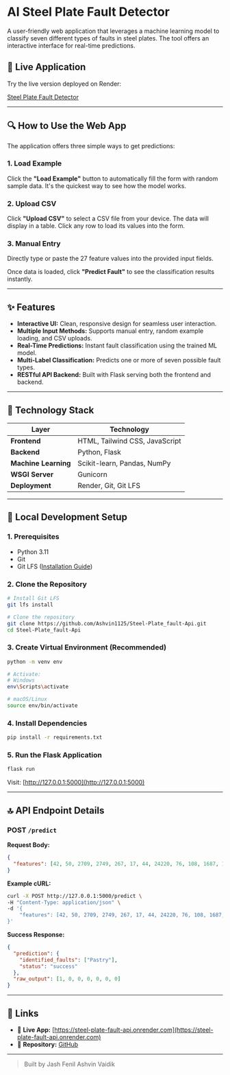# AI Steel Plate Fault Detector

A user-friendly web application that leverages a machine learning model to classify seven different types of faults in steel plates. The tool offers an interactive interface for real-time predictions.

## 🔗 Live Application

Try the live version deployed on Render:

[Steel Plate Fault Detector](https://steel-plate-fault-api.onrender.com)

---

## 🔍 How to Use the Web App

The application offers three simple ways to get predictions:

### 1. Load Example

Click the **"Load Example"** button to automatically fill the form with random sample data. It's the quickest way to see how the model works.

### 2. Upload CSV

Click **"Upload CSV"** to select a CSV file from your device. The data will display in a table. Click any row to load its values into the form.

### 3. Manual Entry

Directly type or paste the 27 feature values into the provided input fields.

Once data is loaded, click **"Predict Fault"** to see the classification results instantly.

---

## ✨ Features

* **Interactive UI:** Clean, responsive design for seamless user interaction.
* **Multiple Input Methods:** Supports manual entry, random example loading, and CSV uploads.
* **Real-Time Predictions:** Instant fault classification using the trained ML model.
* **Multi-Label Classification:** Predicts one or more of seven possible fault types.
* **RESTful API Backend:** Built with Flask serving both the frontend and backend.

---

## 🔧 Technology Stack

| Layer                | Technology                     |
| -------------------- | ------------------------------ |
| **Frontend**         | HTML, Tailwind CSS, JavaScript |
| **Backend**          | Python, Flask                  |
| **Machine Learning** | Scikit-learn, Pandas, NumPy    |
| **WSGI Server**      | Gunicorn                       |
| **Deployment**       | Render, Git, Git LFS           |

---

## 💪 Local Development Setup

### 1. Prerequisites

* Python 3.11
* Git
* Git LFS ([Installation Guide](https://git-lfs.github.com/))

### 2. Clone the Repository

```bash
# Install Git LFS
git lfs install

# Clone the repository
git clone https://github.com/Ashvin1125/Steel-Plate_fault-Api.git
cd Steel-Plate_fault-Api
```

### 3. Create Virtual Environment (Recommended)

```bash
python -m venv env

# Activate:
# Windows
env\Scripts\activate

# macOS/Linux
source env/bin/activate
```

### 4. Install Dependencies

```bash
pip install -r requirements.txt
```

### 5. Run the Flask Application

```bash
flask run
```

Visit: [http://127.0.0.1:5000](http://127.0.0.1:5000)

---

## 🔝 API Endpoint Details

### POST `/predict`

**Request Body:**

```json
{
  "features": [42, 50, 2709, 2749, 267, 17, 44, 24220, 76, 108, 1687, 1, 0, 80, 0.0498, 0.2415, 0.1818, 0.0047, 0.4706, 0.1, 1, 2.4265, 0.9031, 1.6435, 0.8182, -0.2913, 0.5822]
}
```

**Example cURL:**

```bash
curl -X POST http://127.0.0.1:5000/predict \
-H "Content-Type: application/json" \
-d '{
    "features": [42, 50, 2709, 2749, 267, 17, 44, 24220, 76, 108, 1687, 1, 0, 80, 0.0498, 0.2415, 0.1818, 0.0047, 0.4706, 0.1, 1, 2.4265, 0.9031, 1.6435, 0.8182, -0.2913, 0.5822]
}'
```

**Success Response:**

```json
{
  "prediction": {
    "identified_faults": ["Pastry"],
    "status": "success"
  },
  "raw_output": [1, 0, 0, 0, 0, 0, 0]
}
```

---

## 📍 Links

* 📅 **Live App:** [https://steel-plate-fault-api.onrender.com](https://steel-plate-fault-api.onrender.com)
* 📁 **Repository:** [GitHub](https://github.com/Jash-3193/Steel-Plate_fault-Api.git)

---

> Built by
> Jash
> Fenil
> Ashvin
> Vaidik
